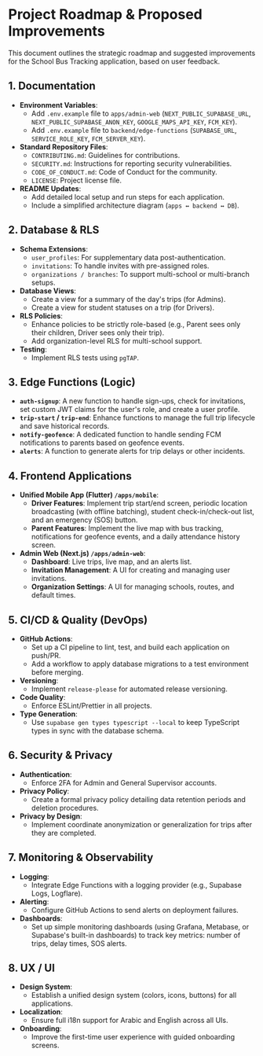 # Project Roadmap & Proposed Improvements

This document outlines the strategic roadmap and suggested improvements for the School Bus Tracking application, based on user feedback.

## 1. Documentation

- **Environment Variables**:
  - Add `.env.example` file to `apps/admin-web` (`NEXT_PUBLIC_SUPABASE_URL`, `NEXT_PUBLIC_SUPABASE_ANON_KEY`, `GOOGLE_MAPS_API_KEY`, `FCM_KEY`).
  - Add `.env.example` file to `backend/edge-functions` (`SUPABASE_URL`, `SERVICE_ROLE_KEY`, `FCM_SERVER_KEY`).
- **Standard Repository Files**:
  - `CONTRIBUTING.md`: Guidelines for contributions.
  - `SECURITY.md`: Instructions for reporting security vulnerabilities.
  - `CODE_OF_CONDUCT.md`: Code of Conduct for the community.
  - `LICENSE`: Project license file.
- **README Updates**:
  - Add detailed local setup and run steps for each application.
  - Include a simplified architecture diagram (`apps ↔ backend ↔ DB`).

## 2. Database & RLS

- **Schema Extensions**:
  - `user_profiles`: For supplementary data post-authentication.
  - `invitations`: To handle invites with pre-assigned roles.
  - `organizations / branches`: To support multi-school or multi-branch setups.
- **Database Views**:
  - Create a view for a summary of the day's trips (for Admins).
  - Create a view for student statuses on a trip (for Drivers).
- **RLS Policies**:
  - Enhance policies to be strictly role-based (e.g., Parent sees only their children, Driver sees only their trip).
  - Add organization-level RLS for multi-school support.
- **Testing**:
  - Implement RLS tests using `pgTAP`.

## 3. Edge Functions (Logic)

- **`auth-signup`**: A new function to handle sign-ups, check for invitations, set custom JWT claims for the user's role, and create a user profile.
- **`trip-start` / `trip-end`**: Enhance functions to manage the full trip lifecycle and save historical records.
- **`notify-geofence`**: A dedicated function to handle sending FCM notifications to parents based on geofence events.
- **`alerts`**: A function to generate alerts for trip delays or other incidents.

## 4. Frontend Applications

- **Unified Mobile App (Flutter) `/apps/mobile`**:
  - **Driver Features**: Implement trip start/end screen, periodic location broadcasting (with offline batching), student check-in/check-out list, and an emergency (SOS) button.
  - **Parent Features**: Implement the live map with bus tracking, notifications for geofence events, and a daily attendance history screen.
- **Admin Web (Next.js) `/apps/admin-web`**:
  - **Dashboard**: Live trips, live map, and an alerts list.
  - **Invitation Management**: A UI for creating and managing user invitations.
  - **Organization Settings**: A UI for managing schools, routes, and default times.

## 5. CI/CD & Quality (DevOps)

- **GitHub Actions**:
  - Set up a CI pipeline to lint, test, and build each application on push/PR.
  - Add a workflow to apply database migrations to a test environment before merging.
- **Versioning**:
  - Implement `release-please` for automated release versioning.
- **Code Quality**:
  - Enforce ESLint/Prettier in all projects.
- **Type Generation**:
  - Use `supabase gen types typescript --local` to keep TypeScript types in sync with the database schema.

## 6. Security & Privacy

- **Authentication**:
  - Enforce 2FA for Admin and General Supervisor accounts.
- **Privacy Policy**:
  - Create a formal privacy policy detailing data retention periods and deletion procedures.
- **Privacy by Design**:
  - Implement coordinate anonymization or generalization for trips after they are completed.

## 7. Monitoring & Observability

- **Logging**:
  - Integrate Edge Functions with a logging provider (e.g., Supabase Logs, Logflare).
- **Alerting**:
  - Configure GitHub Actions to send alerts on deployment failures.
- **Dashboards**:
  - Set up simple monitoring dashboards (using Grafana, Metabase, or Supabase's built-in dashboards) to track key metrics: number of trips, delay times, SOS alerts.

## 8. UX / UI

- **Design System**:
  - Establish a unified design system (colors, icons, buttons) for all applications.
- **Localization**:
  - Ensure full i18n support for Arabic and English across all UIs.
- **Onboarding**:
  - Improve the first-time user experience with guided onboarding screens.
